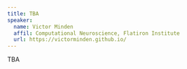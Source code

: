 ```yaml
---
title: TBA
speaker:
  name: Victor Minden
  affil: Computational Neuroscience, Flatiron Institute
  url: https://victorminden.github.io/
---
```


TBA
